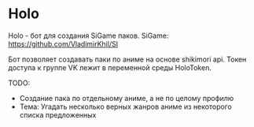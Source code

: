 # Holo
Holo - бот для создания SiGame паков.
SiGame: https://github.com/VladimirKhil/SI

Бот позволяет создавать паки по аниме на основе shikimori api.
Токен доступа к группе VK лежит в переменной среды HoloToken.

TODO:
- Создание пака по отдельному аниме, а не по целому профилю
- Тема: Угадать несколько верных жанров аниме из некоторого списка предложенных
